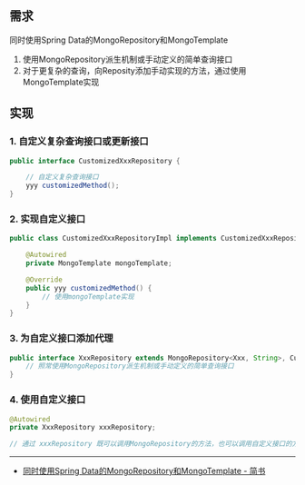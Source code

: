 ## 需求
同时使用Spring Data的MongoRepository和MongoTemplate
1. 使用MongoRepository派生机制或手动定义的简单查询接口
2. 对于更复杂的查询，向Reposity添加手动实现的方法，通过使用MongoTemplate实现


## 实现

### 1. 自定义复杂查询接口或更新接口
```java
public interface CustomizedXxxRepository {

    // 自定义复杂查询接口
    yyy customizedMethod();
}
```

### 2. 实现自定义接口
```java
public class CustomizedXxxRepositoryImpl implements CustomizedXxxRepository {

    @Autowired
    private MongoTemplate mongoTemplate;

    @Override
    public yyy customizedMethod() {
        // 使用mongoTemplate实现
    }
}
```

### 3. 为自定义接口添加代理
```java
public interface XxxRepository extends MongoRepository<Xxx, String>, CustomizedXxxRepository {
    // 照常使用MongoRepository派生机制或手动定义的简单查询接口
}
```

### 4. 使用自定义接口
```java
@Autowired
private XxxRepository xxxRepository;

// 通过 xxxRepository 既可以调用MongoRepository的方法，也可以调用自定义接口的方法
```

---
- [同时使用Spring Data的MongoRepository和MongoTemplate - 简书](https://www.jianshu.com/p/8385607822da)

